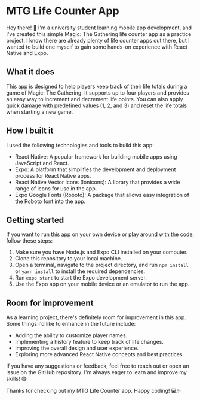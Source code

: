 # MTG Life Counter App

Hey there! 👋 I'm a university student learning mobile app development, and I've created this simple Magic: The Gathering life counter app as a practice project. I know there are already plenty of life counter apps out there, but I wanted to build one myself to gain some hands-on experience with React Native and Expo.

## What it does

This app is designed to help players keep track of their life totals during a game of Magic: The Gathering. It supports up to four players and provides an easy way to increment and decrement life points. You can also apply quick damage with predefined values (1, 2, and 3) and reset the life totals when starting a new game.

## How I built it

I used the following technologies and tools to build this app:

- React Native: A popular framework for building mobile apps using JavaScript and React.
- Expo: A platform that simplifies the development and deployment process for React Native apps.
- React Native Vector Icons (Ionicons): A library that provides a wide range of icons for use in the app.
- Expo Google Fonts (Roboto): A package that allows easy integration of the Roboto font into the app.

## Getting started

If you want to run this app on your own device or play around with the code, follow these steps:

1. Make sure you have Node.js and Expo CLI installed on your computer.
2. Clone this repository to your local machine.
3. Open a terminal, navigate to the project directory, and run `npm install` or `yarn install` to install the required dependencies.
4. Run `expo start` to start the Expo development server.
5. Use the Expo app on your mobile device or an emulator to run the app.

## Room for improvement

As a learning project, there's definitely room for improvement in this app. Some things I'd like to enhance in the future include:

- Adding the ability to customize player names.
- Implementing a history feature to keep track of life changes.
- Improving the overall design and user experience.
- Exploring more advanced React Native concepts and best practices.

If you have any suggestions or feedback, feel free to reach out or open an issue on the GitHub repository. I'm always eager to learn and improve my skills! 😄

Thanks for checking out my MTG Life Counter app. Happy coding! 💻✨
